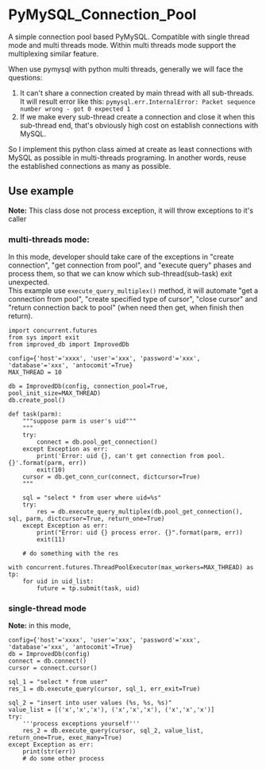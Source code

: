 # PyMySQL_Connection_Pool
A simple connection pool based PyMySQL. Compatible with single thread mode and multi threads mode. Within multi threads mode support the multiplexing similar feature.

When use pymysql with python multi threads, generally we will face the questions:
1. It can't share a connection created by main thread with all sub-threads. It will result error like this:
`pymysql.err.InternalError: Packet sequence number wrong - got 0 expected 1`
2. If we make every sub-thread create a connection and close it when this sub-thread end, that's obviously high cost on establish connections with MySQL.

So I implement this python class aimed at create as least connections with MySQL as possible in multi-threads programing. In another words, reuse the established connections as many as possible.

## Use example
**Note:** This class dose not process exception, it will throw exceptions to it's caller

### multi-threads mode:  
In this mode, developer should take care of the exceptions in "create connection", "get connection from pool", and "execute query" phases and process them, so that we can know which sub-thread(sub-task) exit unexpected.   
This example use `execute_query_multiplex()` method, it will automate "get a connection from pool", "create specified type of cursor", "close cursor" and "return connection back to pool" (when need then get, when finish then return).
```
import concurrent.futures
from sys import exit
from improved_db import ImprovedDb

config={'host'='xxxx', 'user'='xxx', 'password'='xxx', 'database'='xxx', 'antocomit'=True}
MAX_THREAD = 10

db = ImprovedDb(config, connection_pool=True, pool_init_size=MAX_THREAD)
db.create_pool()

def task(parm):
    """suppose parm is user's uid"""
    """
    try: 
        connect = db.pool_get_connection()
    except Exception as err:
        print('Error: uid {}, can't get connection from pool. {}'.format(parm, err))
        exit(10)
    cursor = db.get_conn_cur(connect, dictcursor=True)   
    """
    
    sql = "select * from user where uid=%s"
    try:
        res = db.execute_query_multiplex(db.pool_get_connection(), sql, parm, dictcursor=True, return_one=True)
    except Exception as err:
        print("Error: uid {} process error. {}".format(parm, err))
        exit(11)
        
    # do something with the res
    
with concurrent.futures.ThreadPoolExecutor(max_workers=MAX_THREAD) as tp:
    for uid in uid_list:
        future = tp.submit(task, uid)
```

### single-thread mode
**Note:** in this mode, 
```
config={'host'='xxxx', 'user'='xxx', 'password'='xxx', 'database'='xxx', 'antocomit'=True}
db = ImprovedDb(config)
connect = db.connect()
cursor = connect.cursor()

sql_1 = "select * from user"
res_1 = db.execute_query(cursor, sql_1, err_exit=True)

sql_2 = "insert into user values (%s, %s, %s)"
value_list = [('x','x','x'), ('x','x','x'), ('x','x','x')]
try:
    '''process exceptions yourself'''
    res_2 = db.execute_query(cursor, sql_2, value_list, return_one=True, exec_many=True)
except Exception as err:
    print(str(err))
    # do some other process
```
